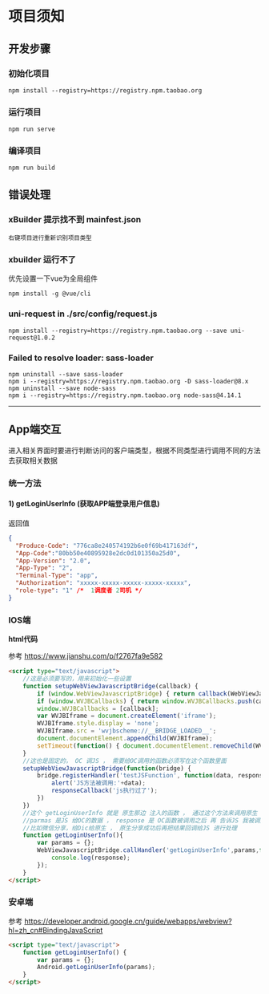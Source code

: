 # 项目须知

## 开发步骤

### 初始化项目

```
npm install --registry=https://registry.npm.taobao.org
```

### 运行项目

```
npm run serve
```

### 编译项目

```
npm run build
```


## 错误处理

### xBuilder 提示找不到 mainfest.json

```
右键项目进行重新识别项目类型
```

### xbuilder 运行不了

优先设置一下vue为全局组件
```
npm install -g @vue/cli
```

### uni-request in ./src/config/request.js

```
npm install --registry=https://registry.npm.taobao.org --save uni-request@1.0.2
```

### Failed to resolve loader: sass-loader

```
npm uninstall --save sass-loader
npm i --registry=https://registry.npm.taobao.org -D sass-loader@8.x
npm uninstall --save node-sass
npm i --registry=https://registry.npm.taobao.org node-sass@4.14.1
```

----

## App端交互

进入相关界面时要进行判断访问的客户端类型，根据不同类型进行调用不同的方法去获取相关数据

### 统一方法

#### 1) getLoginUserInfo (获取APP端登录用户信息)

返回值

```json
{
  "Produce-Code": "776ca8e240574192b6e0f69b417163df",
  "App-Code":"80bb50e40895928e2dc0d101350a25d0",
  "App-Version": "2.0",
  "App-Type": "2",
  "Terminal-Type": "app",
  "Authorization": "xxxxx-xxxxx-xxxxx-xxxxx-xxxxx",
  "role-type": "1" /*  1调度者 2司机 */
}
```


### IOS端

**html代码**

参考 https://www.jianshu.com/p/f2767fa9e582

```html
<script type="text/javascript">
    //这是必须要写的，用来初始化一些设置
    function setupWebViewJavascriptBridge(callback) {
        if (window.WebViewJavascriptBridge) { return callback(WebViewJavascriptBridge); }
        if (window.WVJBCallbacks) { return window.WVJBCallbacks.push(callback); }
        window.WVJBCallbacks = [callback];
        var WVJBIframe = document.createElement('iframe');
        WVJBIframe.style.display = 'none';
        WVJBIframe.src = 'wvjbscheme://__BRIDGE_LOADED__';
        document.documentElement.appendChild(WVJBIframe);
        setTimeout(function() { document.documentElement.removeChild(WVJBIframe) }, 0)
    }
    //这也是固定的， OC 调JS ， 需要给OC调用的函数必须写在这个函数里面
    setupWebViewJavascriptBridge(function(bridge) {
        bridge.registerHandler('testJSFunction', function(data, responseCallback) {
            alert('JS方法被调用:'+data);
            responseCallback('js执行过了');
        })
    })
    //这个 getLoginUserInfo 就是 原生那边 注入的函数 ， 通过这个方法来调用原生 和传值
    //parmas 是JS 给OC的数据 ， response 是 OC函数被调用之后 再 告诉JS 我被调用了
    //比如微信分享，给Dic给原生 ， 原生分享成功后再把结果回调给JS 进行处理
    function getLoginUserInfo(){
        var params = {};
        WebViewJavascriptBridge.callHandler('getLoginUserInfo',params,function(response) {
            console.log(response);
        });
    }
</script>
```

### 安卓端

参考 https://developer.android.google.cn/guide/webapps/webview?hl=zh_cn#BindingJavaScript

```html
<script type="text/javascript">
    function getLoginUserInfo() {
        var params = {};
        Android.getLoginUserInfo(params);
    }
</script>
```
